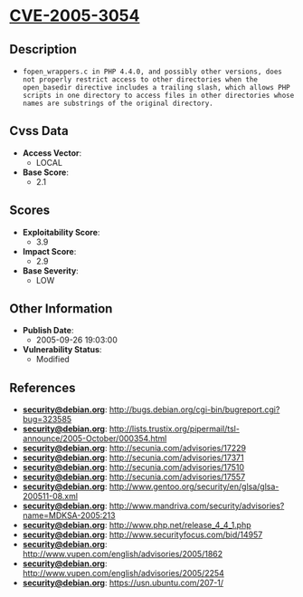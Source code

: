 
# [CVE-2005-3054](https://cve.mitre.org/cgi-bin/cvename.cgi?name=CVE-2005-3054)

## Description

- `fopen_wrappers.c in PHP 4.4.0, and possibly other versions, does not properly restrict access to other directories when the open_basedir directive includes a trailing slash, which allows PHP scripts in one directory to access files in other directories whose names are substrings of the original directory.`

## Cvss Data

- **Access Vector**:
  - LOCAL
- **Base Score**:
  - 2.1

## Scores

- **Exploitability Score**:
  - 3.9
- **Impact Score**:
  - 2.9
- **Base Severity**:
  - LOW

## Other Information

- **Publish Date**:
  - 2005-09-26 19:03:00
- **Vulnerability Status**:
  - Modified

## References

- **security@debian.org**: http://bugs.debian.org/cgi-bin/bugreport.cgi?bug=323585
- **security@debian.org**: http://lists.trustix.org/pipermail/tsl-announce/2005-October/000354.html
- **security@debian.org**: http://secunia.com/advisories/17229
- **security@debian.org**: http://secunia.com/advisories/17371
- **security@debian.org**: http://secunia.com/advisories/17510
- **security@debian.org**: http://secunia.com/advisories/17557
- **security@debian.org**: http://www.gentoo.org/security/en/glsa/glsa-200511-08.xml
- **security@debian.org**: http://www.mandriva.com/security/advisories?name=MDKSA-2005:213
- **security@debian.org**: http://www.php.net/release_4_4_1.php
- **security@debian.org**: http://www.securityfocus.com/bid/14957
- **security@debian.org**: http://www.vupen.com/english/advisories/2005/1862
- **security@debian.org**: http://www.vupen.com/english/advisories/2005/2254
- **security@debian.org**: https://usn.ubuntu.com/207-1/
